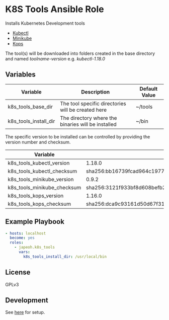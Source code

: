 # K8S Tools Ansible Role

Installs Kubernetes Development tools

*   [Kubectl](https://kubernetes.io/docs/reference/kubectl/overview/)
*   [Minikube](https://minikube.sigs.k8s.io/)
*   [Kops](https://kops.sigs.k8s.io/)

The tool(s) will be downloaded into folders created in the base directory and named _toolname-version_ e.g. _kubectl-1.18.0_

## Variables

| Variable              | Description                                        | Default Value
|-----------------------|----------------------------------------------------|---|
| k8s_tools_base_dir    | The tool specific directories will be created here | ~/tools
| k8s_tools_install_dir | The directory where the binaries will be installed | ~/bin


The specific version to be installed can be controlled by providing the version number and checksum.

| Variable                    | Default Value |
|-----------------------------|---|
| k8s_tools_kubectl_version   | 1.18.0
| k8s_tools_kubectl_checksum  | sha256:bb16739fcad964c197752200ff89d89aad7b118cb1de5725dc53fe924c40e3f7
| k8s_tools_minikube_version  | 0.9.2
| k8s_tools_minikube_checksum | sha256:3121f933bf8d608befb24628a045ce536658738c14618504ba46c92e656ea6b5
| k8s_tools_kops_version      | 1.16.0
| k8s_tools_kops_checksum     | sha256:dca9c93161d50d67f316e6e45ee86c2870bfeff0c5f07a10f8ae5bb847976a80

## Example Playbook

```yaml
- hosts: localhost
  become: yes
  roles:
    - japeoh.k8s_tools
      vars:
        k8s_tools_install_dir: /usr/local/bin
```
    
## License

GPLv3

##  Development

See [here](https://github.com/japeoh/ansible-role-development) for setup.
